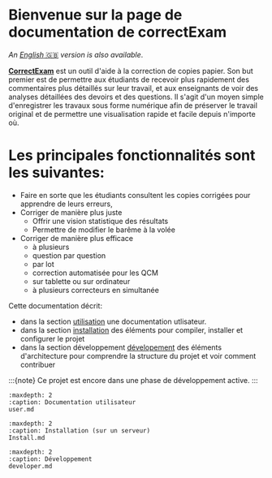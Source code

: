 # Bienvenue sur la page de documentation de correctExam

*An* [*English* 🇬🇧](https://correctexam.readthedocs.io/en/latest/) *version is also available*.

[**CorrectExam**](https://correctexam.github.io/) est un outil d'aide à la correction de copies papier. 
Son but premier est de permettre aux étudiants de recevoir plus rapidement des commentaires plus détaillés sur leur travail, et aux enseignants de voir des analyses détaillées des devoirs et des questions. Il s'agit d'un moyen simple d'enregistrer les travaux sous forme numérique afin de préserver le travail original et de permettre une visualisation rapide et facile depuis n'importe où.

# Les principales fonctionnalités sont les suivantes: 

- Faire en sorte que les étudiants consultent les copies corrigées pour apprendre de leurs erreurs,
- Corriger de manière plus juste
  - Offrir une vision statistique des résultats
  - Permettre de modifier le barême à la volée
- Corriger de manière plus efficace
  - à plusieurs
  - question par question
  - par lot
  - correction automatisée pour les QCM
  - sur tablette ou sur ordinateur
  - à plusieurs correcteurs en simultanée




Cette documentation décrit: 

- dans la section [utilisation](user1) une documentation utlisateur. 
- dans la section [installation](installation) des éléments pour compiler, installer et configurer le projet
- dans la section développement [dévelopement](developer1) des éléments d'architecture pour comprendre la structure du projet et voir comment contribuer

:::{note}
Ce projet est encore dans une phase de développement active. 
:::



```{toctree}
:maxdepth: 2
:caption: Documentation utilisateur
user.md
```

```{toctree}
:maxdepth: 2
:caption: Installation (sur un serveur)
Install.md
```

```{toctree}
:maxdepth: 2
:caption: Développement
developer.md
```
